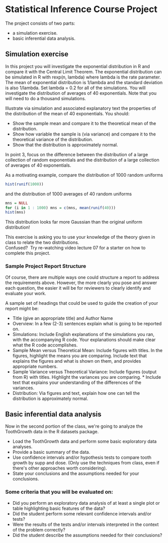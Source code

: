 # Statistical Inference Course Project



The project consists of two parts:
* a simulation exercise.
* basic inferential data analysis.

## Simulation exercise

In this project you will investigate the exponential distribution in R and compare it with the Central Limit Theorem. The exponential distribution can be simulated in R with rexp(n, lambda) where lambda is the rate parameter. The mean of exponential distribution is 1/lambda and the standard deviation is also 1/lambda. Set lambda = 0.2 for all of the simulations. You will investigate the distribution of averages of 40 exponentials. Note that you will need to do a thousand simulations.

Illustrate via simulation and associated explanatory text the properties of the distribution of the mean of 40 exponentials. You should:
* Show the sample mean and compare it to the theoretical mean of the distribution.
* Show how variable the sample is (via variance) and compare it to the theoretical variance of the distribution.
* Show that the distribution is approximately normal.

In point 3, focus on the difference between the distribution of a large collection of random exponentials and the distribution of a large collection of averages of 40 exponentials.

As a motivating example, compare the distribution of 1000 random uniforms

```R
hist(runif(1000))
```

and the distribution of 1000 averages of 40 random uniforms  

```R
mns = NULL
for (i in 1 : 1000) mns = c(mns, mean(runif(40)))
hist(mns)
```

This distribution looks far more Gaussian than the original uniform distribution!  

This exercise is asking you to use your knowledge of the theory given in class to relate the two distributions.    
Confused?  Try re-watching video lecture 07 for a starter on how to complete this project.  

### Sample Project Report Structure

Of course, there are multiple ways one could structure a report to address the requirements above. However, the more clearly you pose and answer each question, the easier it will be for reviewers to clearly identify and evaluate your work.

A sample set of headings that could be used to guide the creation of your report might be:
* Title (give an appropriate title) and Author Name
* Overview: In a few (2-3) sentences explain what is going to be reported on.
* Simulations: Include English explanations of the simulations you ran, with the accompanying R code. Your explanations should make clear what the R code accomplishes.
* Sample Mean versus Theoretical Mean: Include figures with titles. In the figures, highlight the means you are comparing. Include text that explains the figures and what is shown on them, and provides appropriate numbers.
* Sample Variance versus Theoretical Variance: Include figures (output from R) with titles. Highlight the variances you are comparing. * Include text that explains your understanding of the differences of the variances.
* Distribution: Via figures and text, explain how one can tell the distribution is approximately normal.

## Basic inferential data analysis

Now in the second portion of the class, we're going to analyze the ToothGrowth data in the R datasets package.
* Load the ToothGrowth data and perform some basic exploratory data analyses.
* Provide a basic summary of the data.
* Use confidence intervals and/or hypothesis tests to compare tooth growth by supp and dose. (Only use the techniques from class, even if there's other approaches worth considering).
* State your conclusions and the assumptions needed for your conclusions.

### Some criteria that you will be evaluated on:
* Did you perform an exploratory data analysis of at least a single plot or table highlighting basic features of the data?
* Did the student perform some relevant confidence intervals and/or tests?
* Were the results of the tests and/or intervals interpreted in the context of the problem correctly?
* Did the student describe the assumptions needed for their conclusions?
